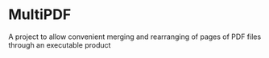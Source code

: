 # MultiPDF
A project to allow convenient merging and rearranging of pages of PDF files through an executable product

